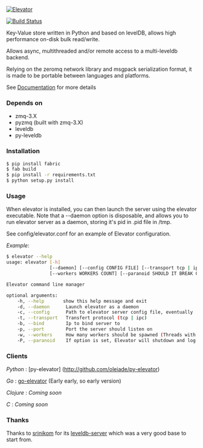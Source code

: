 [![Elevator](http://dl.dropbox.com/u/2497327/baneer.png)](http://elevator.readthedocs.org)

[![Build Status](https://secure.travis-ci.org/oleiade/Elevator.png)](http://travis-ci.org/oleiade/Elevator)

Key-Value store written in Python and based on levelDB, allows high performance on-disk bulk read/write.

Allows async, multithreaded and/or remote access to a multi-leveldb backend.

Relying on the zeromq network library and msgpack serialization format, it is made to be portable between languages and
platforms.

See [Documentation](http://oleiade.github.com/Elevator) for more details


### Depends on

- zmq-3.X
- pyzmq (built with zmq-3.X)
- leveldb
- py-leveldb


### Installation


```bash
$ pip install fabric
$ fab build
$ pip install -r requirements.txt
$ python setup.py install
```


### Usage

When elevator is installed, you can then launch the server using the elevator executable.
Note that a --daemon option is disposable, and allows you to run elevator server as a daemon,
storing it's pid in .pid file in /tmp.

See config/elevator.conf for an example of Elevator configuration.

*Example*:

```bash
$ elevator --help
usage: elevator [-h]
                [--daemon] [--config CONFIG FILE] [--transport tcp | ipc] [--bind BIND] [--port PORT]
                [--workers WORKERS COUNT] [--paranoid SHOULD IT BREAK ON UNHANDLED EXCEPTIONS?]

Elevator command line manager

optional arguments:
    -h, --help       show this help message and exit
    -d, --daemon      Launch elevator as a daemon
    -c, --config      Path to elevator server config file, eventually
    -t, --transport   Transfert protocol (tcp | ipc)
    -b, --bind        Ip to bind server to
    -p, --port        Port the server should listen on
    -w, --workers     How many workers should be spawned (Threads with concurrent access to all the db store)
    -P, --paranoid    If option is set, Elevator will shutdown and log on first unhandled exception
```

### Clients

*Python* : [py-elevator] (http://github.com/oleiade/py-elevator)

*Go* : [go-elevator](http://github.com/oleiade/go-elevator) (Early early, so early version)

*Clojure* : *Coming soon*

*C* : *Coming soon*


### Thanks

Thanks to [srinikom](https://github.com/srinikom) for its [leveldb-server](https://github.com/srinikom/leveldb-server) which was a very good base to start from.
